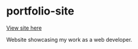 # portfolio-site
[View site here](https://jamesbaine.github.io/portfolio-site/)

Website showcasing my work as a web developer.